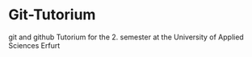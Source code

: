 # Git-Tutorium
git and github Tutorium for the 2. semester at the University of Applied Sciences Erfurt
